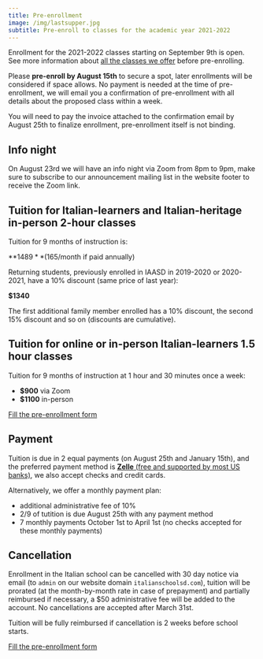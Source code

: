 ```yaml
---
title: Pre-enrollment
image: /img/lastsupper.jpg
subtitle: Pre-enroll to classes for the academic year 2021-2022
---
```


Enrollment for the 2021-2022 classes starting on September 9th is open.
See more information about [all the classes we offer](/classes) before pre-enrolling.

Please **pre-enroll by August 15th** to secure a spot, later enrollments will be considered if space allows.
No payment is needed at the time of pre-enrollment, we will email you a confirmation of pre-enrollment with all details about the proposed class within a week.

You will need to pay the invoice attached to the confirmation email by August 25th to finalize enrollment, pre-enrollment itself is not binding.

## Info night

On August 23rd we will have an info night via Zoom from 8pm to 9pm, make sure to subscribe to our announcement mailing list in the website footer to receive the Zoom link.

## Tuition for Italian-learners and Italian-heritage in-person 2-hour classes

Tuition for 9 months of instruction is:

**$1489** ($165/month if paid annually)

Returning students, previously enrolled in IAASD in 2019-2020 or 2020-2021, have a 10% discount (same price of last year):

**$1340**

The first additional family member enrolled has a 10% discount, the second 15% discount and so on (discounts are cumulative).

## Tuition for online or in-person Italian-learners 1.5 hour classes

Tuition for 9 months of instruction at 1 hour and 30 minutes once a week:

* **$900** via Zoom
* **$1100** in-person

<div class="tc">
<a href="https://forms.gle/ESaASFqNxkq27KCz7" class="btn raise">Fill the pre-enrollment form</a>
</div>

## Payment

Tuition is due in 2 equal payments (on August 25th and January 15th), and the preferred payment method is [**Zelle** (free and supported by most US banks)](https://www.zellepay.com/get-started), we also accept checks and credit cards.

Alternatively, we offer a monthly payment plan:

* additional administrative fee of 10%
* 2/9 of tutition is due August 25th with any payment method
* 7 monthly payments October 1st to April 1st (no checks accepted for these monthly payments)

## Cancellation

Enrollment in the Italian school can be cancelled with 30 day notice via email (to `admin` on our website domain `italianschoolsd.com`), tuition will be prorated (at the month-by-month rate in case of prepayment) and partially reimbursed if necessary, a $50 administrative fee will be added to the account. No cancellations are accepted after March 31st.

Tuition will be fully reimbursed if cancellation is 2 weeks before school starts.

<div class="tc">
<a href="https://forms.gle/ESaASFqNxkq27KCz7" class="btn raise">Fill the pre-enrollment form</a>
</div>
